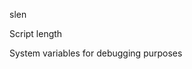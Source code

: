 <span style='color:var(--vscode-symbolIcon-methodForeground);'>slen</span> 

Script length

System variables for debugging purposes